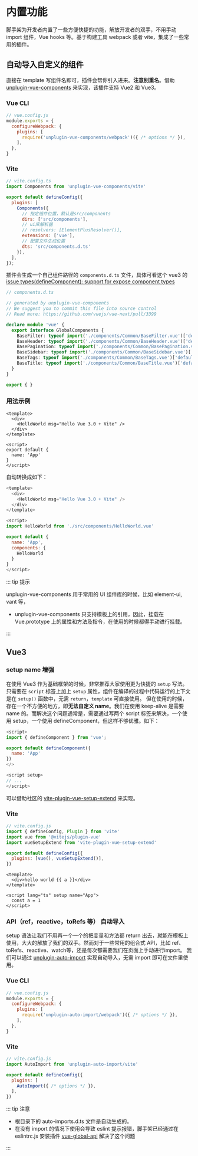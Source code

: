 # 内置功能

脚手架为开发者内置了一些方便快捷的功能，解放开发者的双手，不用手动 import 组件，Vue hooks 等。基于构建工具 webpack 或者 vite，集成了一些常用的插件。

## 自动导入自定义的组件
直接在 template 写组件名即可，插件会帮你引入进来。**注意别重名**。借助 [unplugin-vue-components](https://github.com/antfu/unplugin-vue-components) 来实现，该插件支持 Vue2 和 Vue3。
 
### Vue CLI

```javascript
// vue.config.js
module.exports = {
  configureWebpack: {
    plugins: [
      require('unplugin-vue-components/webpack')({ /* options */ }),
    ],
  },
}
```

### Vite

```javascript
// vite.config.ts
import Components from 'unplugin-vue-components/vite'

export default defineConfig({
  plugins: [
    Components({
      // 指定组件位置，默认是src/components
      dirs: ['src/components'],
      // ui库解析器
      // resolvers: [ElementPlusResolver()],
      extensions: ['vue'],
      // 配置文件生成位置
      dts: 'src/components.d.ts'
    }),
  ],
});
```

插件会生成一个自己组件路径的 `components.d.ts` 文件，具体可看这个 vue3 的[issue types(defineComponent): support for expose component types](https://github.com/vuejs/core/pull/3399)

```typescript
// components.d.ts

// generated by unplugin-vue-components
// We suggest you to commit this file into source control
// Read more: https://github.com/vuejs/vue-next/pull/3399

declare module 'vue' {
  export interface GlobalComponents {
    BaseFilter: typeof import('./components/Common/BaseFilter.vue')['default']
    BaseHeader: typeof import('./components/Common/BaseHeader.vue')['default']
    BasePagination: typeof import('./components/Common/BasePagination.vue')['default']
    BaseSidebar: typeof import('./components/Common/BaseSidebar.vue')['default']
    BaseTags: typeof import('./components/Common/BaseTags.vue')['default']
    BaseTitle: typeof import('./components/Common/BaseTitle.vue')['default']
  }
}

export { }
```

### 用法示例

```vue
<template>
  <div>
    <HelloWorld msg="Hello Vue 3.0 + Vite" />
  </div>
</template>

<script>
export default {
  name: 'App'
}
</script>
```
              
自动转换成如下：

```javascript
<template>
  <div>
    <HelloWorld msg="Hello Vue 3.0 + Vite" />
  </div>
</template>

<script>
import HelloWorld from './src/components/HelloWorld.vue'

export default {
  name: 'App',
  components: {
    HelloWorld
  }
}
</script>
```
 
::: tip 提示

unplugin-vue-components 用于常用的 UI 组件库的时候，比如 element-ui, vant 等，

- unplugin-vue-components 只支持模板上的引用，因此，挂载在 Vue.prototype 上的属性和方法及指令，在使用的时候都得手动进行挂载。

:::



## Vue3

### setup name 增强

在使用 Vue3 作为基础框架的时候，非常推荐大家使用更为快捷的 `setup` 写法。只需要在 `script` 标签上加上 `setup` 属性，组件在编译的过程中代码运行的上下文是在 `setup()` 函数中，无需 `return`，`template` 可直接使用。
但在使用的时候，存在一个不方便的地方，即**无法自定义 name**。我们在使用 keep-alive 是需要 name 的。而解决这个问题通常是，需要通过写两个 script 标签来解决，一个使用 setup，一个使用 defineComponent，但这样不够优雅。如下：

```javascript 
<script>
import { defineComponent } from 'vue';

export default defineComponent({
  name: 'App'
})
</>

<script setup>
// ...
</script>
```

可以借助社区的 [vite-plugin-vue-setup-extend](https://github.com/vbenjs/vite-plugin-vue-setup-extend) 来实现。
 
### Vite

```javascript
// vite.config.js
import { defineConfig, Plugin } from 'vite'
import vue from '@vitejs/plugin-vue'
import vueSetupExtend from 'vite-plugin-vue-setup-extend'

export default defineConfig({
  plugins: [vue(), vueSetupExtend()],
})
```

```vue
<template>
  <div>hello world {{ a }}</div>
</template>

<script lang="ts" setup name="App">
  const a = 1
</script>
```

### API（ref，reactive，toRefs 等） 自动导入

setup 语法让我们不用再一个一个的把变量和方法都 return 出去，就能在模板上使用，大大的解放了我们的双手。然而对于一些常用的组合式 API，比如 ref、toRefs、reactive、watch等，还是每次都需要我们在页面上手动进行import。
我们可以通过 [unplugin-auto-import](https://github.com/antfu/unplugin-auto-import) 实现自动导入，无需 import 即可在文件里使用。

### Vue CLI

```javascript
// vue.config.js
module.exports = {
  configureWebpack: {
    plugins: [
      require('unplugin-auto-import/webpack')({ /* options */ }),
    ],
  },
}
```

### Vite

```javascript
// vite.config.js
import AutoImport from 'unplugin-auto-import/vite'

export default defineConfig({
  plugins: [
    AutoImport({ /* options */ }),
  ],
})
```

::: tip 注意

- 根目录下的 auto-imports.d.ts 文件是自动生成的。
- 在没有 import 的情况下使用会导致 eslint 提示报错，脚手架已经通过在 eslintrc.js 安装插件 [vue-global-api](https://github.com/antfu/vue-global-api) 解决了这个问题   

:::
